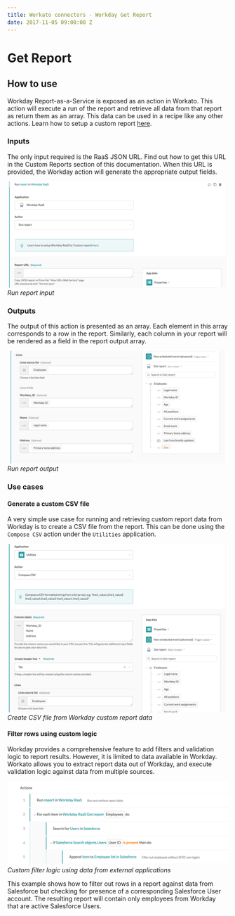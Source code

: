 ```yaml
---
title: Workato connectors - Workday Get Report
date: 2017-11-05 09:00:00 Z
---
```


# Get Report

## How to use

Workday Report-as-a-Service is exposed as an action in Workato. This action will execute a run of the report and retrieve all data from that report as return them as an array. This data can be used in a recipe like any other actions. Learn how to setup a custom report [here](/connectors/workday/workday_raas.html).

### Inputs

The only input required is the RaaS JSON URL. Find out how to get this URL in the Custom Reports section of this documentation. When this URL is provided, the Workday action will generate the appropriate output fields.

![Run report input](/assets/images/workday/raas_input.png)
*Run report input*

### Outputs

The output of this action is presented as an array. Each element in this array corresponds to a row in the report. Similarly, each column in your report will be rendered as a field in the report output array.

![Run report output](/assets/images/workday/raas_output.png)
*Run report output*

### Use cases

#### Generate a custom CSV file

A very simple use case for running and retrieving custom report data from Workday is to create a CSV file from the report. This can be done using the `Compose CSV` action under the `Utilities` application.

![Create CSV file](/assets/images/workday/compose_csv.png)
*Create CSV file from Workday custom report data*

#### Filter rows using custom logic

Workday provides a comprehensive feature to add filters and validation logic to report results. However, it is limited to data available in Workday. Workato allows you to extract report data out of Workday, and execute validation logic against data from multiple sources.

![Custom filter logic](/assets/images/workday/multi_app_filter.png)
*Custom filter logic using data from external applications*

This example shows how to filter out rows in a report against data from Salesforce but checking for presence of a corresponding Salesforce User account. The resulting report will contain only employees from Workday that are active Salesforce Users.

